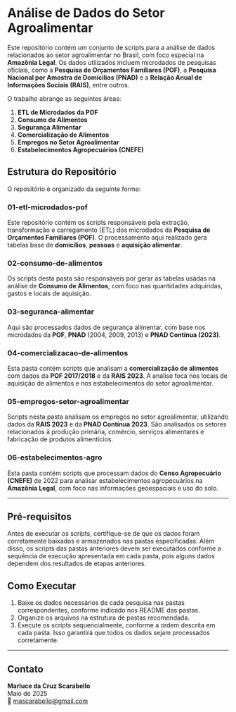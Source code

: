 # Análise de Dados do Setor Agroalimentar


Este repositório contém um conjunto de scripts para a análise de dados relacionados ao setor agroalimentar no Brasil, com foco especial na **Amazônia Legal**. Os dados utilizados incluem microdados de pesquisas oficiais, como a **Pesquisa de Orçamentos Familiares (POF)**, a **Pesquisa Nacional por Amostra de Domicílios (PNAD)** e a **Relação Anual de Informações Sociais (RAIS)**, entre outros.

O trabalho abrange as seguintes áreas:

1. **ETL de Microdados da POF**
2. **Consumo de Alimentos**
3. **Segurança Alimentar**
4. **Comercialização de Alimentos**
5. **Empregos no Setor Agroalimentar**
6. **Estabelecimentos Agropecuários (CNEFE)**

## Estrutura do Repositório

O repositório é organizado da seguinte forma:

### 01-etl-microdados-pof
Este repositório contém os scripts responsáveis pela extração, transformação e carregamento (ETL) dos microdados da **Pesquisa de Orçamentos Familiares (POF)**. O processamento aqui realizado gera tabelas base de **domicílios**, **pessoas** e **aquisição alimentar**.

### 02-consumo-de-alimentos
Os scripts desta pasta são responsáveis por gerar as tabelas usadas na análise de **Consumo de Alimentos**, com foco nas quantidades adquiridas, gastos e locais de aquisição.

### 03-seguranca-alimentar
Aqui são processados dados de segurança alimentar, com base nos microdados da **POF**, **PNAD** (2004, 2009, 2013) e **PNAD Contínua (2023)**.

### 04-comercializacao-de-alimentos
Esta pasta contém scripts que analisam a **comercialização de alimentos** com dados da **POF 2017/2018** e da **RAIS 2023**. A análise foca nos locais de aquisição de alimentos e nos estabelecimentos do setor agroalimentar.

### 05-empregos-setor-agroalimentar
Scripts nesta pasta analisam os empregos no setor agroalimentar, utilizando dados da **RAIS 2023** e da **PNAD Contínua 2023**. São analisados os setores relacionados à produção primária, comércio, serviços alimentares e fabricação de produtos alimentícios.

### 06-estabelecimentos-agro
Esta pasta contém scripts que processam dados do **Censo Agropecuário (CNEFE)** de 2022 para analisar estabelecimentos agropecuários na **Amazônia Legal**, com foco nas informações geoespaciais e uso do solo.

---

## Pré-requisitos

Antes de executar os scripts, certifique-se de que os dados foram corretamente baixados e armazenados nas pastas especificadas. Além disso, os scripts das pastas anteriores devem ser executados conforme a sequência de execução apresentada em cada pasta, pois alguns dados dependem dos resultados de etapas anteriores.

## Como Executar

1. Baixe os dados necessários de cada pesquisa nas pastas correspondentes, conforme indicado nos README das pastas.
2. Organize os arquivos na estrutura de pastas recomendada.
3. Execute os scripts sequencialmente, conforme a ordem descrita em cada pasta. Isso garantirá que todos os dados sejam processados corretamente.

---

## Contato

**Marluce da Cruz Scarabello**  
Maio de 2025  
📧 mascarabello@gmail.com